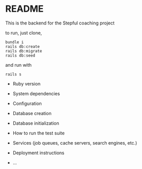# README

This is the backend for the Stepful coaching project

to run, just clone, 
```
bundle i 
rails db:create
rails db:migrate
rails db:seed 
```
and run with 
```
rails s
```
* Ruby version

* System dependencies

* Configuration

* Database creation

* Database initialization

* How to run the test suite

* Services (job queues, cache servers, search engines, etc.)

* Deployment instructions

* ...
